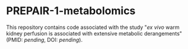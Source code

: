 # PREPAIR-1-metabolomics

This repository contains code associated with the study "_ex vivo_ warm kidney perfusion is associated with extensive metabolic derangements" (PMID: _pending_, DOI: _pending_).
